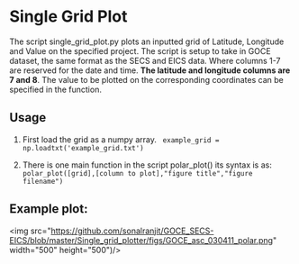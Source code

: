 # Single Grid Plot
The script single_grid_plot.py plots an inputted grid of Latitude, Longitude and Value on the specified project. 
The script is setup to take in GOCE dataset, the same format as the SECS and EICS data. Where columns 1-7 are 
reserved for the date and time. **The latitude and longitude columns are 7 and 8**. The value to be plotted on the 
corresponding coordinates can be specified in the function. 

Usage
------

1. First load the grid as a numpy array. 
    ` example_grid = np.loadtxt('example_grid.txt')`
    
2.  There is one main function in the script polar_plot() its syntax is as:
    `polar_plot([grid],[column to plot],"figure title","figure filename")`
    
Example plot:
-------------
<img src="https://github.com/sonalranjit/GOCE_SECS-EICS/blob/master/Single_grid_plotter/figs/GOCE_asc_030411_polar.png" width="500" height="500")/>